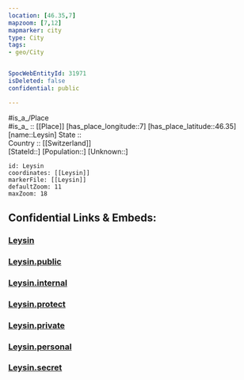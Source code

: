 ```yaml
---
location: [46.35,7] 
mapzoom: [7,12] 
mapmarker: city 
type: City
tags:
- geo/City


SpocWebEntityId: 31971
isDeleted: false
confidential: public

---
```

#is_a_/Place  
#is_a_ :: [[Place]] 
[has_place_longitude::7] 
[has_place_latitude::46.35] 
[name::Leysin] 
State ::  
Country :: [[Switzerland]]  
[StateId::] 
[Population::] 
[Unknown::] 


```leaflet
id: Leysin
coordinates: [[Leysin]] 
markerFile: [[Leysin]] 
defaultZoom: 11 
maxZoom: 18
```


## Confidential Links & Embeds: 

### [Leysin](/_Standards/Earth/Continent/Europe/Europe~Central/Switzerland/Switzerland~Cantons/Vaud/City/Leysin.md) 

### [Leysin.public](/_public/Earth/Continent/Europe/Europe~Central/Switzerland/Switzerland~Cantons/Vaud/City/Leysin.public.md) 

### [Leysin.internal](/_internal/Earth/Continent/Europe/Europe~Central/Switzerland/Switzerland~Cantons/Vaud/City/Leysin.internal.md) 

### [Leysin.protect](/_protect/Earth/Continent/Europe/Europe~Central/Switzerland/Switzerland~Cantons/Vaud/City/Leysin.protect.md) 

### [Leysin.private](/_private/Earth/Continent/Europe/Europe~Central/Switzerland/Switzerland~Cantons/Vaud/City/Leysin.private.md) 

### [Leysin.personal](/_personal/Earth/Continent/Europe/Europe~Central/Switzerland/Switzerland~Cantons/Vaud/City/Leysin.personal.md) 

### [Leysin.secret](/_secret/Earth/Continent/Europe/Europe~Central/Switzerland/Switzerland~Cantons/Vaud/City/Leysin.secret.md)

